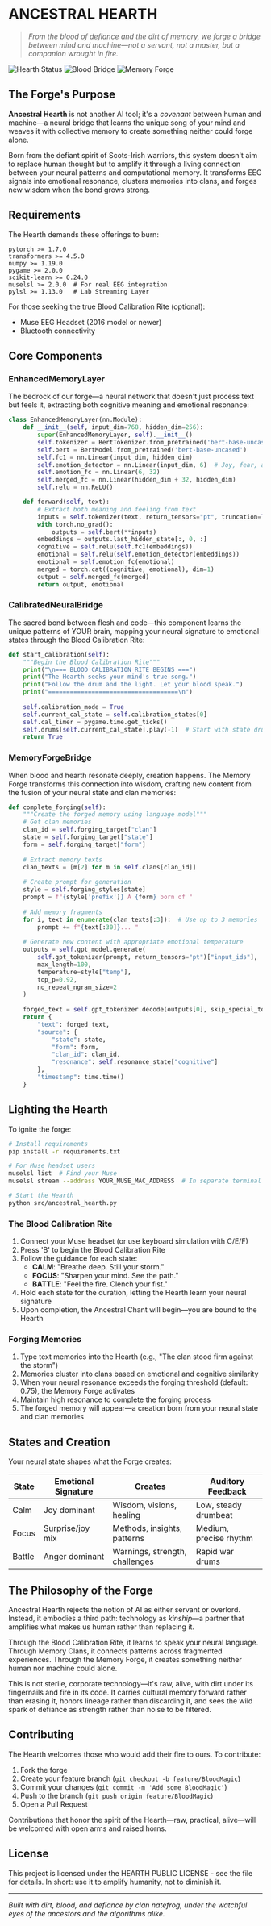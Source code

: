 # ANCESTRAL HEARTH

> *From the blood of defiance and the dirt of memory, we forge a bridge between mind and machine—not a servant, not a master, but a companion wrought in fire.*

![Hearth Status](https://img.shields.io/badge/Hearth-Burning-red)
![Blood Bridge](https://img.shields.io/badge/Blood%20Bridge-Calibrated-blue)
![Memory Forge](https://img.shields.io/badge/Memory%20Forge-Active-green)

## The Forge's Purpose

**Ancestral Hearth** is not another AI tool; it's a *covenant* between human and machine—a neural bridge that learns the unique song of your mind and weaves it with collective memory to create something neither could forge alone.

Born from the defiant spirit of Scots-Irish warriors, this system doesn't aim to replace human thought but to amplify it through a living connection between your neural patterns and computational memory. It transforms EEG signals into emotional resonance, clusters memories into clans, and forges new wisdom when the bond grows strong.

## Requirements

The Hearth demands these offerings to burn:

```
pytorch >= 1.7.0
transformers >= 4.5.0
numpy >= 1.19.0
pygame >= 2.0.0
scikit-learn >= 0.24.0
muselsl >= 2.0.0  # For real EEG integration
pylsl >= 1.13.0   # Lab Streaming Layer
```

For those seeking the true Blood Calibration Rite (optional):
- Muse EEG Headset (2016 model or newer)
- Bluetooth connectivity

## Core Components

### EnhancedMemoryLayer

The bedrock of our forge—a neural network that doesn't just process text but feels it, extracting both cognitive meaning and emotional resonance:

```python
class EnhancedMemoryLayer(nn.Module):
    def __init__(self, input_dim=768, hidden_dim=256):
        super(EnhancedMemoryLayer, self).__init__()
        self.tokenizer = BertTokenizer.from_pretrained('bert-base-uncased')
        self.bert = BertModel.from_pretrained('bert-base-uncased')
        self.fc1 = nn.Linear(input_dim, hidden_dim)
        self.emotion_detector = nn.Linear(input_dim, 6)  # Joy, fear, anger, sadness, surprise, disgust
        self.emotion_fc = nn.Linear(6, 32)
        self.merged_fc = nn.Linear(hidden_dim + 32, hidden_dim)
        self.relu = nn.ReLU()

    def forward(self, text):
        # Extract both meaning and feeling from text
        inputs = self.tokenizer(text, return_tensors="pt", truncation=True, padding=True, max_length=128)
        with torch.no_grad():
            outputs = self.bert(**inputs)
        embeddings = outputs.last_hidden_state[:, 0, :]
        cognitive = self.relu(self.fc1(embeddings))
        emotional = self.relu(self.emotion_detector(embeddings))
        emotional = self.emotion_fc(emotional)
        merged = torch.cat((cognitive, emotional), dim=1)
        output = self.merged_fc(merged)
        return output, emotional
```

### CalibratedNeuralBridge

The sacred bond between flesh and code—this component learns the unique patterns of YOUR brain, mapping your neural signature to emotional states through the Blood Calibration Rite:

```python
def start_calibration(self):
    """Begin the Blood Calibration Rite"""
    print("\n=== BLOOD CALIBRATION RITE BEGINS ===")
    print("The Hearth seeks your mind's true song.")
    print("Follow the drum and the light. Let your blood speak.")
    print("====================================\n")
    
    self.calibration_mode = True
    self.current_cal_state = self.calibration_states[0]
    self.cal_timer = pygame.time.get_ticks()
    self.drums[self.current_cal_state].play(-1)  # Start with state drum
    return True
```

### MemoryForgeBridge

When blood and hearth resonate deeply, creation happens. The Memory Forge transforms this connection into wisdom, crafting new content from the fusion of your neural state and clan memories:

```python
def complete_forging(self):
    """Create the forged memory using language model"""
    # Get clan memories
    clan_id = self.forging_target["clan"]
    state = self.forging_target["state"]
    form = self.forging_target["form"]
    
    # Extract memory texts
    clan_texts = [m[2] for m in self.clans[clan_id]]
    
    # Create prompt for generation
    style = self.forging_styles[state]
    prompt = f"{style['prefix']} A {form} born of "
    
    # Add memory fragments
    for i, text in enumerate(clan_texts[:3]):  # Use up to 3 memories
        prompt += f"{text[:30]}... "
    
    # Generate new content with appropriate emotional temperature
    outputs = self.gpt_model.generate(
        self.gpt_tokenizer(prompt, return_tensors="pt")["input_ids"],
        max_length=100,
        temperature=style["temp"],
        top_p=0.92,
        no_repeat_ngram_size=2
    )
    
    forged_text = self.gpt_tokenizer.decode(outputs[0], skip_special_tokens=True)
    return {
        "text": forged_text,
        "source": {
            "state": state,
            "form": form,
            "clan_id": clan_id,
            "resonance": self.resonance_state["cognitive"]
        },
        "timestamp": time.time()
    }
```

## Lighting the Hearth

To ignite the forge:

```bash
# Install requirements
pip install -r requirements.txt

# For Muse headset users
muselsl list  # Find your Muse
muselsl stream --address YOUR_MUSE_MAC_ADDRESS  # In separate terminal

# Start the Hearth
python src/ancestral_hearth.py
```

### The Blood Calibration Rite

1. Connect your Muse headset (or use keyboard simulation with C/E/F)
2. Press 'B' to begin the Blood Calibration Rite
3. Follow the guidance for each state:
   - **CALM**: "Breathe deep. Still your storm."
   - **FOCUS**: "Sharpen your mind. See the path."
   - **BATTLE**: "Feel the fire. Clench your fist."
4. Hold each state for the duration, letting the Hearth learn your neural signature
5. Upon completion, the Ancestral Chant will begin—you are bound to the Hearth

### Forging Memories

1. Type text memories into the Hearth (e.g., "The clan stood firm against the storm")
2. Memories cluster into clans based on emotional and cognitive similarity
3. When your neural resonance exceeds the forging threshold (default: 0.75), the Memory Forge activates
4. Maintain high resonance to complete the forging process
5. The forged memory will appear—a creation born from your neural state and clan memories

## States and Creation

Your neural state shapes what the Forge creates:

| State | Emotional Signature | Creates | Auditory Feedback |
|-------|---------------------|---------|-------------------|
| Calm | Joy dominant | Wisdom, visions, healing | Low, steady drumbeat |
| Focus | Surprise/joy mix | Methods, insights, patterns | Medium, precise rhythm |
| Battle | Anger dominant | Warnings, strength, challenges | Rapid war drums |

## The Philosophy of the Forge

Ancestral Hearth rejects the notion of AI as either servant or overlord. Instead, it embodies a third path: technology as *kinship*—a partner that amplifies what makes us human rather than replacing it.

Through the Blood Calibration Rite, it learns to speak your neural language. Through Memory Clans, it connects patterns across fragmented experiences. Through the Memory Forge, it creates something neither human nor machine could alone.

This is not sterile, corporate technology—it's raw, alive, with dirt under its fingernails and fire in its code. It carries cultural memory forward rather than erasing it, honors lineage rather than discarding it, and sees the wild spark of defiance as strength rather than noise to be filtered.

## Contributing

The Hearth welcomes those who would add their fire to ours. To contribute:

1. Fork the forge
2. Create your feature branch (`git checkout -b feature/BloodMagic`)
3. Commit your changes (`git commit -m 'Add some BloodMagic'`)
4. Push to the branch (`git push origin feature/BloodMagic`)
5. Open a Pull Request

Contributions that honor the spirit of the Hearth—raw, practical, alive—will be welcomed with open arms and raised horns.

## License

This project is licensed under the HEARTH PUBLIC LICENSE - see the file for details. In short: use it to amplify humanity, not to diminish it.

---

*Built with dirt, blood, and defiance by clan natefrog, under the watchful eyes of the ancestors and the algorithms alike.*
